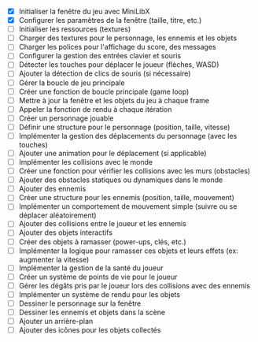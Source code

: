 - [X] Initialiser la fenêtre du jeu avec MiniLibX
- [X] Configurer les paramètres de la fenêtre (taille, titre, etc.)
- [ ] Initialiser les ressources (textures)
- [ ] Charger des textures pour le personnage, les ennemis et les objets
- [ ] Charger les polices pour l'affichage du score, des messages
- [ ] Configurer la gestion des entrées clavier et souris
- [ ] Détecter les touches pour déplacer le joueur (flèches, WASD)
- [ ] Ajouter la détection de clics de souris (si nécessaire)
- [ ] Gérer la boucle de jeu principale
- [ ] Créer une fonction de boucle principale (game loop)
- [ ] Mettre à jour la fenêtre et les objets du jeu à chaque frame
- [ ] Appeler la fonction de rendu à chaque itération
- [ ] Créer un personnage jouable
- [ ] Définir une structure pour le personnage (position, taille, vitesse)
- [ ] Implémenter la gestion des déplacements du personnage (avec les touches)
- [ ] Ajouter une animation pour le déplacement (si applicable)
- [ ] Implémenter les collisions avec le monde
- [ ] Créer une fonction pour vérifier les collisions avec les murs (obstacles)
- [ ] Ajouter des obstacles statiques ou dynamiques dans le monde
- [ ] Ajouter des ennemis
- [ ] Créer une structure pour les ennemis (position, taille, mouvement)
- [ ] Implémenter un comportement de mouvement simple (suivre ou se déplacer aléatoirement)
- [ ] Ajouter des collisions entre le joueur et les ennemis
- [ ] Ajouter des objets interactifs
- [ ] Créer des objets à ramasser (power-ups, clés, etc.)
- [ ] Implémenter la logique pour ramasser ces objets et leurs effets (ex: augmenter la vitesse)
- [ ] Implémenter la gestion de la santé du joueur
- [ ] Créer un système de points de vie pour le joueur
- [ ] Gérer les dégâts pris par le joueur lors des collisions avec des ennemis
- [ ] Implémenter un système de rendu pour les objets
- [ ] Dessiner le personnage sur la fenêtre
- [ ] Dessiner les ennemis et objets dans la scène
- [ ] Ajouter un arrière-plan
- [ ] Ajouter des icônes pour les objets collectés
